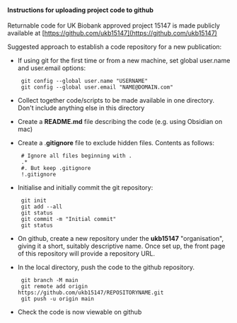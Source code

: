#### Instructions for uploading project code to github

Returnable code for UK Biobank approved project 15147 is made publicly available at [https://github.com/ukb15147](https://github.com/ukb15147)

Suggested approach to establish a code repository for a new publication:

 * If using git for the first time or from a new machine, set global user.name and user.email options:

        git config --global user.name "USERNAME"
        git config --global user.email "NAME@DOMAIN.com"

 * Collect together code/scripts to be made available in one directory. Don't include anything else in this directory
 * Create a **README.md** file describing the code (e.g. using Obsidian on mac)
 * Create a .**gitignore** file to exclude hidden files. Contents as follows:

        # Ignore all files beginning with .
        .*
        #. But keep .gitignore
        !.gitignore

 * Initialise and initially commit the git repository:

        git init
        git add --all
        git status
        git commit -m "Initial commit"
        git status

 * On github, create a new repository under the **ukb15147** "organisation", giving it a short, suitably descriptive name. Once set up, the front page of this repository will provide a repository URL.
 * In the local directory, push the code to the github repository.

        git branch -M main
        git remote add origin https://github.com/ukb15147/REPOSITORYNAME.git
        git push -u origin main

 * Check the code is now viewable on github

